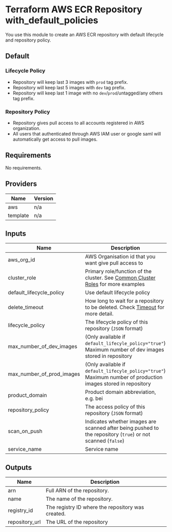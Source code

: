 # Terraform AWS ECR Repository with_default_policies
You use this module to create an AWS ECR repository with default lifecycle and repository policy.

## Default

### Lifecycle Policy

* Repository will keep last 3 images with `prod` tag prefix.
* Repository will keep last 5 images with `dev` tag prefix.
* Repository will keep last 1 image with no `dev`/`prod`/untagged/any others tag prefix.

### Repository Policy

* Repository gives pull access to all accounts registered in AWS organization. 
* All users that authenticated through AWS IAM user or google saml will automatically get access to pull images.

<!-- BEGINNING OF PRE-COMMIT-TERRAFORM DOCS HOOK -->
## Requirements

No requirements.

## Providers

| Name | Version |
|------|---------|
| aws | n/a |
| template | n/a |

## Inputs

| Name | Description | Type | Default | Required |
|------|-------------|------|---------|:--------:|
| aws\_org\_id | AWS Organisation id that you want give pull access to | `string` | n/a | yes |
| cluster\_role | Primary role/function of the cluster. See [Common Cluster Roles](https://29022131.atlassian.net/l/c/53iwUAPw) for more examples | `string` | `"app"` | no |
| default\_lifecycle\_policy | Use default lifecycle policy | `string` | `"false"` | no |
| delete\_timeout | How long to wait for a repository to be deleted. Check [Timeout](https://www.terraform.io/docs/configuration/resources.html#timeouts) for more detail. | `string` | `"20m"` | no |
| lifecycle\_policy | The lifecycle policy of this repository (`JSON` format) | `string` | `""` | no |
| max\_number\_of\_dev\_images | (Only available if `default_lifecyle_policy="true"`) Maximum number of dev images stored in repository | `string` | `"5"` | no |
| max\_number\_of\_prod\_images | (Only available if `default_lifecyle_policy="true"`) Maximum number of production images stored in repository | `string` | `"3"` | no |
| product\_domain | Product domain abbreviation, e.g. bei | `string` | n/a | yes |
| repository\_policy | The access policy of this repository (`JSON` format) | `string` | `""` | no |
| scan\_on\_push | Indicates whether images are scanned after being pushed to the repository (`true`) or not scanned (`false`) | `string` | `"false"` | no |
| service\_name | Service name | `string` | n/a | yes |

## Outputs

| Name | Description |
|------|-------------|
| arn | Full ARN of the repository. |
| name | The name of the repository. |
| registry\_id | The registry ID where the repository was created. |
| repository\_url | The URL of the repository |

<!-- END OF PRE-COMMIT-TERRAFORM DOCS HOOK -->